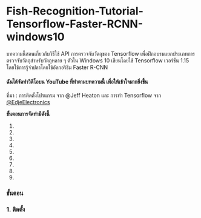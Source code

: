 # Fish-Recognition-Tutorial-Tensorflow-Faster-RCNN-windows10
บทความนี้สอนเกี่ยวกับวิธีใช้ API การตรวจจับวัตถุของ Tensorflow เพื่อฝึกอบรมแยกประเภทการตรวจจับวัตถุสำหรับวัตถุหลาย ๆ ตัวใน Windows 10 เขียนโดยใช้ Tensorflow เวอร์ชัน 1.15 โดยใช้การรู้จำปลาโดยใช้อัลกอริธึม Faster R-CNN

#### ฉันได้จัดทำวีดีโอบน YouTube ที่ทำตามบทความนี้ เพื่อให้เข้าใจมากยิ่งขึ้น

ที่มา : การติดตั้งโปรแกรม จาก @Jeff Heaton และ การทำ Tensorflow จาก [@EdjeElectronics](https://github.com/EdjeElectronics/TensorFlow-Object-Detection-API-Tutorial-Train-Multiple-Objects-Windows-10#introduction)

**ขั้นตอนการจัดทำมีดังนี้**

1. 
2.
3.
4.
5.
6.
7.
8.
9.

### ขั้นตอน

### 1. ติดตั้ง















































